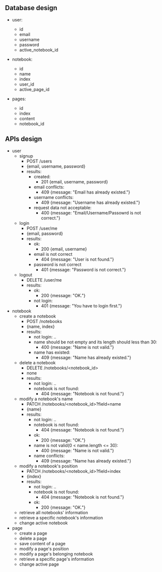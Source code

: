 ## Database design
* user:
    - id
    - email
    - username
    - password
    - active_notebook_id

* notebook:
    - id
    - name
    - index
    - user_id
    - active_page_id

* pages:    
    - id
    - index
    - content
    - notebook_id

## APIs design

* user
    - signup
        + POST /users
        + {email, username, password}
        + results:
            * created: 
                - 201 {email, username, password}
            * email conflicts: 
                - 409 {message: "Email has already existed."}
            * username conflicts: 
                - 409 {message: "Username has already existed."} 
            * request data not acceptable: 
                - 400 {message: "Email/Username/Passowrd is not correct."}
    - login
        + POST /user/me
        + {email, password}
        + results:
            * ok:
                - 200 {email, username}
            * email is not correct
                - 404 {message: "User is not found."}
            * password is not correct
                - 401 {message: "Password is not correct."}
    - logout
        + DELETE /user/me
        + results:
            * ok:
                - 200 {message: "OK."}
            * not login:
                - 401 {message: "You have to login first."}
* notebook
    - create a notebook
        + POST /notebooks
        + {name, index}
        + results:
            * not login: ..
            * name should be not empty and its length should less than 30:
                - 400 {message: "Name is not valid."}
            * name has existed:
                - 409 {message: "Name has already existed."}
    - delete a notebook
        + DELETE /notebooks/<notebook_id>
        + none
        + results:
            * not login: ..
            * notebook is not found: 
                - 404 {message: "Notebook is not found."}
    - modify a notebook's name
        + PATCH /notebooks/<notebook_id>?field=name
        + {name}
        + results:
            * not login: ..
            * notebook is not found: 
                - 404 {message: "Notebook is not found."}
            * ok:
                - 200 {message: "OK."}
            * name is not valid(0 < name.length <= 30):
                - 400 {message: "Name is not valid."}
            * name conflicts:
                - 409 {message: "Name has already existed."}
    - modify a notebook's position
        + PATCH /notebooks/<notebook_id>?field=index
        + {index}
        + results:
            * not login: ..
            * notebook is not found:
                - 404 {message: "Notebook is not found."}
            * ok:
                - 200 {message: "OK."}
    - retrieve all notebooks' information
    - retrieve a specific notebook's information
    - change active notebook
* page
    - create a page
    - delete a page
    - save content of a page
    - modify a page's position
    - modify a page's belonging notebook
    - retrieve a specific page's information
    - change active page